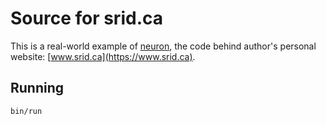 # Source for srid.ca

This is a real-world example of [neuron](https://github.com/srid/neuron), the code behind author's personal website: [www.srid.ca](https://www.srid.ca).

## Running

```
bin/run
```

